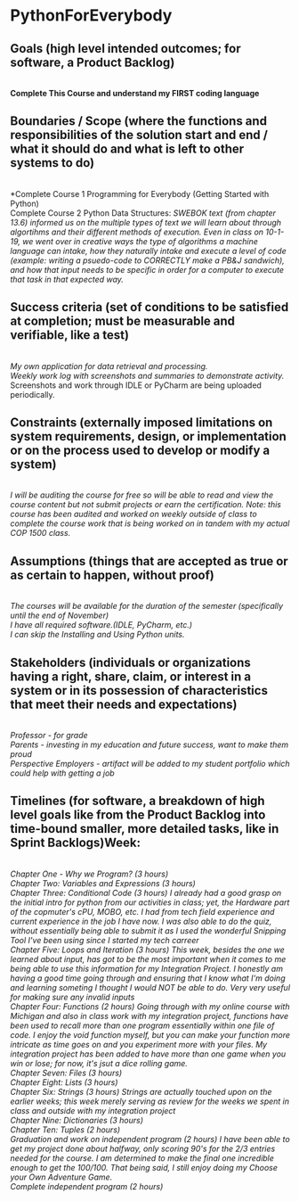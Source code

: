# PythonForEverybody
## Goals (high level intended outcomes; for software, a Product Backlog)
**</br>Complete This Course and understand my FIRST coding language**
## Boundaries / Scope (where the functions and responsibilities of the solution start and end / what it should do and what is left to other systems to do)
</br>*Complete Course 1 Programming for Everybody (Getting Started with Python) 
</br>Complete Course 2 Python Data Structures: *SWEBOK text (from chapter 13.6) informed us on the multiple types of text we will learn about through algortihms and their different methods of execution. Even in class on 10-1-19, we went over in creative ways the type of algorithms a machine language can intake, how they naturally intake and execute a level of code (example: writing a psuedo-code to CORRECTLY make a PB&J sandwich), and how that input needs to be specific in order for a computer to execute that task in that expected way.*
## Success criteria (set of conditions to be satisfied at completion; must be measurable and verifiable, like a test)
</br>*My own application for data retrieval and processing.*
</br>*Weekly work log with screenshots and summaries to demonstrate activity.*
Screenshots and work through IDLE or PyCharm are being uploaded periodically.
## Constraints (externally imposed limitations on system requirements, design, or implementation or on the process used to develop or modify a system)
</br>*I will be auditing the course for free so will be able to read and view the course content but not submit projects or earn the certification. Note: this course has been audited and worked on weekly outside of class to complete the course work that is being worked on in tandem with my actual COP 1500 class.*
## Assumptions (things that are accepted as true or as certain to happen, without proof)
</br>*The courses will be available for the duration of the semester (specifically until the end of November)
</br>I have all required software.(IDLE, PyCharm, etc.)
</br>I can skip the Installing and Using Python units.*
## Stakeholders (individuals or organizations having a right, share, claim, or interest in a system or in its possession of characteristics that meet their needs and expectations)
</br>*Professor - for grade
</br>Parents - investing in my education and future success, want to make them proud
</br>Perspective Employers - artifact will be added to my student portfolio which could help with getting a job*
## Timelines (for software, a breakdown of high level goals like from the Product Backlog into time-bound smaller, more detailed tasks, like in Sprint Backlogs)Week: 
</br>*Chapter One - Why we Program? (3 hours)
</br>Chapter Two: Variables and Expressions (3 hours)
</br>Chapter Three: Conditional Code (3 hours)
I already had a good grasp on the initial intro for python from our activities in class; yet, the Hardware part of the copmuter's cPU, MOBO, etc. I had from tech field experience and current experience in the job I have now. I was also able to do the quiz, without essentially being able to submit it as I used the wonderful Snipping Tool I've been using since I started my tech carreer
</br>Chapter Five: Loops and Iteration (3 hours)
This week, besides the one we learned about input, has got to be the most important when it comes to me being able to use this information for my Integration Project. I honestly am having a good time going through and ensuring that I know what I'm doing and learning someting I thought I would NOT be able to do. Very very useful for making sure any invalid inputs 
</br>Chapter Four: Functions (2 hours)
Going through with my online course with Michigan and also in class work with my integration project, functions have been used to recall more than one program essentially within one file of code. I enjoy the void function myself, but you can make your function more intricate as time goes on and you experiment more with your files. My integration project has been added to have more than one game when you win or lose; for now, it's jsut a dice rolling game.
</br>Chapter Seven: Files (3 hours)
</br>Chapter Eight: Lists (3 hours)
</br>Chapter Six: Strings (3 hours)
Strings are actually touched upon on the earlier weeks; this week merely serving as review for the weeks we spent in class and outside with my integration project
</br>Chapter Nine: Dictionaries (3 hours)
</br>Chapter Ten: Tuples (2 hours)
</br>Graduation and work on independent program (2 hours)
I have been able to get my project done about halfway, only scoring 90's for the 2/3 entries needed for the course. I am determined to make the final one incredible enough to get the 100/100. That being said, I still enjoy doing my Choose your Own Adventure Game.
</br>Complete independent program (2 hours)*
